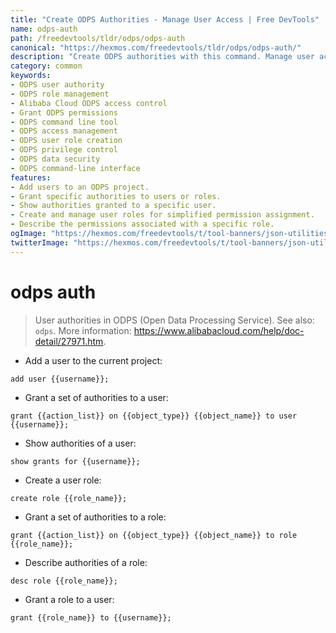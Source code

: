 ```yaml
---
title: "Create ODPS Authorities - Manage User Access | Free DevTools"
name: odps-auth
path: /freedevtools/tldr/odps/odps-auth
canonical: "https://hexmos.com/freedevtools/tldr/odps/odps-auth/"
description: "Create ODPS authorities with this command. Manage user access and permissions in Alibaba Cloud's Open Data Processing Service (ODPS). Free online tool, no registration required."
category: common
keywords:
- ODPS user authority
- ODPS role management
- Alibaba Cloud ODPS access control
- Grant ODPS permissions
- ODPS command line tool
- ODPS access management
- ODPS user role creation
- ODPS privilege control
- ODPS data security
- ODPS command-line interface
features:
- Add users to an ODPS project.
- Grant specific authorities to users or roles.
- Show authorities granted to a specific user.
- Create and manage user roles for simplified permission assignment.
- Describe the permissions associated with a specific role.
ogImage: "https://hexmos.com/freedevtools/t/tool-banners/json-utilities-banner.png"
twitterImage: "https://hexmos.com/freedevtools/t/tool-banners/json-utilities-banner.png"
---
```


# odps auth

> User authorities in ODPS (Open Data Processing Service).
> See also: `odps`.
> More information: <https://www.alibabacloud.com/help/doc-detail/27971.htm>.

- Add a user to the current project:

`add user {{username}};`

- Grant a set of authorities to a user:

`grant {{action_list}} on {{object_type}} {{object_name}} to user {{username}};`

- Show authorities of a user:

`show grants for {{username}};`

- Create a user role:

`create role {{role_name}};`

- Grant a set of authorities to a role:

`grant {{action_list}} on {{object_type}} {{object_name}} to role {{role_name}};`

- Describe authorities of a role:

`desc role {{role_name}};`

- Grant a role to a user:

`grant {{role_name}} to {{username}};`

